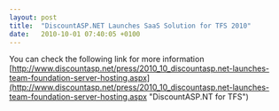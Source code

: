 ```yaml
---
layout: post
title:  "DiscountASP.NET Launches SaaS Solution for TFS 2010"
date:   2010-10-01 07:40:05 +0100
---
```


You can check the following link for more information
[http://www.discountasp.net/press/2010_10_discountasp.net-launches-team-foundation-server-hosting.aspx](http://www.discountasp.net/press/2010_10_discountasp.net-launches-team-foundation-server-hosting.aspx "DiscountASP.NT for TFS")

